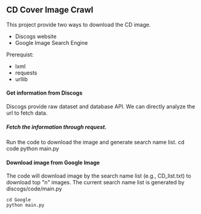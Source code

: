 ## CD Cover Image Crawl
This project provide two ways to download the CD image. 

* Discogs website
* Google Image Search Engine

Prerequist:

* lxml
* requests
* urllib


#### Get information from Discogs

Discogs provide raw dataset and database API. 
We can directly analyze the url to fetch data.

##### Fetch the information through request. 

Run the code to download the image and generate search name list.
	cd code
	python main.py

#### Download image from Google Image 

The code will download image by the search name list (e.g., CD_list.txt) to download top "n" images.
The current search name list is generated by discogs/code/main.py

	cd Google
	python main.py
